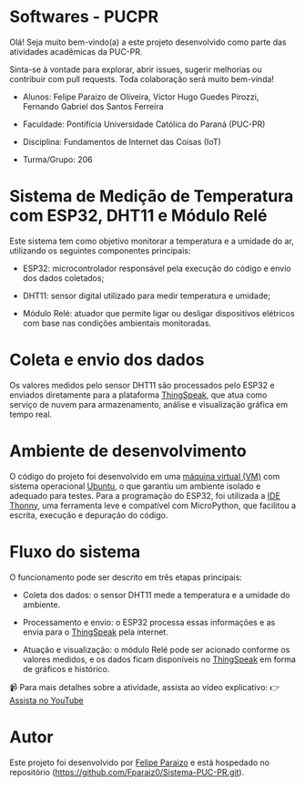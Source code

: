 # Softwares - PUCPR

Olá! Seja muito bem-vindo(a) a este projeto desenvolvido como parte das atividades acadêmicas da PUC-PR.

Sinta-se à vontade para explorar, abrir issues, sugerir melhorias ou contribuir com pull requests. Toda colaboração será muito bem-vinda!

* Alunos: Felipe Paraizo de Oliveira, Victor Hugo Guedes Pirozzi, Fernando Gabriel dos Santos Ferreira

* Faculdade: Pontifícia Universidade Católica do Paraná (PUC-PR)

* Disciplina: Fundamentos de Internet das Coisas (IoT)

* Turma/Grupo: 206

# Sistema de Medição de Temperatura com ESP32, DHT11 e Módulo Relé

Este sistema tem como objetivo monitorar a temperatura e a umidade do ar, utilizando os seguintes componentes principais:

* ESP32: microcontrolador responsável pela execução do código e envio dos dados coletados;

* DHT11: sensor digital utilizado para medir temperatura e umidade;

* Módulo Relé: atuador que permite ligar ou desligar dispositivos elétricos com base nas condições ambientais monitoradas.

# Coleta e envio dos dados

Os valores medidos pelo sensor DHT11 são processados pelo ESP32 e enviados diretamente para a plataforma [ThingSpeak](https://thingspeak.mathworks.com/), que atua como serviço de nuvem para armazenamento, análise e visualização gráfica em tempo real.

# Ambiente de desenvolvimento

O código do projeto foi desenvolvido em uma [máquina virtual (VM)](https://www.virtualbox.org/) com sistema operacional [Ubuntu](https://ubuntu.com/download/desktop), o que garantiu um ambiente isolado e adequado para testes.
Para a programação do ESP32, foi utilizada a [IDE Thonny](https://thonny.org/), uma ferramenta leve e compatível com MicroPython, que facilitou a escrita, execução e depuração do código.

# Fluxo do sistema

O funcionamento pode ser descrito em três etapas principais:

* Coleta dos dados: o sensor DHT11 mede a temperatura e a umidade do ambiente.

* Processamento e envio: o ESP32 processa essas informações e as envia para o [ThingSpeak](https://thingspeak.mathworks.com/) pela internet.

* Atuação e visualização: o módulo Relé pode ser acionado conforme os valores medidos, e os dados ficam disponíveis no [ThingSpeak](https://thingspeak.mathworks.com/) em forma de gráficos e histórico.

📹 Para mais detalhes sobre a atividade, assista ao vídeo explicativo:
👉 [Assista no YouTube](https://www.youtube.com/watch?v=WspJijBCank)

# Autor

Este projeto foi desenvolvido por [Felipe Paraizo](https://github.com/Fparaiz0) e está hospedado no repositório (https://github.com/Fparaiz0/Sistema-PUC-PR.git). 